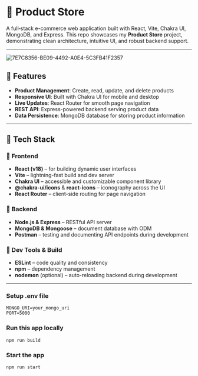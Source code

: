 # 🛒 Product Store

A full‑stack e-commerce web application built with React, Vite, Chakra UI, MongoDB, and Express. This repo showcases my **Product Store** project, demonstrating clean architecture, intuitive UI, and robust backend support.

---
![7E7C8356-BE09-4492-A0E4-5C3FB41F2357](https://github.com/user-attachments/assets/b1970b32-26b1-4833-b057-95654be954be)



## 🚀 Features

- **Product Management**: Create, read, update, and delete products
- **Responsive UI**: Built with Chakra UI for mobile and desktop
- **Live Updates**: React Router for smooth page navigation
- **REST API**: Express-powered backend serving product data
- **Data Persistence**: MongoDB database for storing product information

---

## 🧰 Tech Stack

### 🔹 Frontend
- **React (v18)** – for building dynamic user interfaces  
- **Vite** – lightning-fast build and dev server  
- **Chakra UI** – accessible and customizable component library  
- **@chakra-ui/icons** & **react-icons** – iconography across the UI  
- **React Router** – client-side routing for page navigation
  
### 🔹 Backend
- **Node.js & Express** – RESTful API server  
- **MongoDB & Mongoose** – document database with ODM  
- **Postman** – testing and documenting API endpoints during development  



### 🔹 Dev Tools & Build
- **ESLint** – code quality and consistency  
- **npm** – dependency management  
- **nodemon** (optional) – auto-reloading backend during development  

---

### Setup .env file

```shell
MONGO_URI=your_mongo_uri
PORT=5000
```
### Run this app locally

```shell
npm run build
```

### Start the app

```shell
npm run start
```
